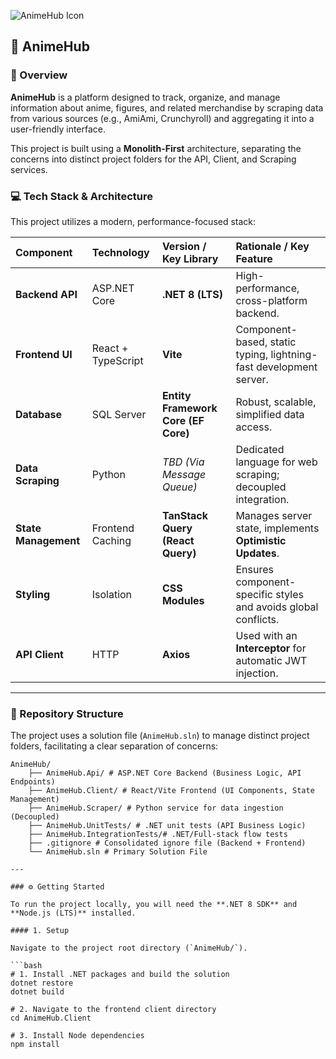 ![AnimeHub Icon](AnimeHub.Client/public/AnimeHubIcon.ico)
## 🚀 AnimeHub

### 🎯 Overview

**AnimeHub** is a platform designed to track, organize, and manage information about anime, figures, and related merchandise by scraping data from various sources (e.g., AmiAmi, Crunchyroll) and aggregating it into a user-friendly interface.

This project is built using a **Monolith-First** architecture, separating the concerns into distinct project folders for the API, Client, and Scraping services.

### 💻 Tech Stack & Architecture

This project utilizes a modern, performance-focused stack:

| Component | Technology | Version / Key Library | Rationale / Key Feature |
| :--- | :--- | :--- | :--- |
| **Backend API** | ASP.NET Core | **.NET 8 (LTS)** | High-performance, cross-platform backend. |
| **Frontend UI** | React + TypeScript | **Vite** | Component-based, static typing, lightning-fast development server. |
| **Database** | SQL Server | **Entity Framework Core (EF Core)** | Robust, scalable, simplified data access. |
| **Data Scraping** | Python | *TBD (Via Message Queue)* | Dedicated language for web scraping; decoupled integration. |
| **State Management**| Frontend Caching | **TanStack Query (React Query)** | Manages server state, implements **Optimistic Updates**. |
| **Styling** | Isolation | **CSS Modules** | Ensures component-specific styles and avoids global conflicts. |
| **API Client** | HTTP | **Axios** | Used with an **Interceptor** for automatic JWT injection. |

---

### 📂 Repository Structure

The project uses a solution file (`AnimeHub.sln`) to manage distinct project folders, facilitating a clear separation of concerns:

```text
AnimeHub/ 
	├── AnimeHub.Api/ # ASP.NET Core Backend (Business Logic, API Endpoints) 
	├── AnimeHub.Client/ # React/Vite Frontend (UI Components, State Management) 
	├── AnimeHub.Scraper/ # Python service for data ingestion (Decoupled) 
	├── AnimeHub.UnitTests/ # .NET unit tests (API Business Logic) 
	├── AnimeHub.IntegrationTests/# .NET/Full-stack flow tests 
	├── .gitignore # Consolidated ignore file (Backend + Frontend) 
	└── AnimeHub.sln # Primary Solution File

---

### ⚙️ Getting Started

To run the project locally, you will need the **.NET 8 SDK** and **Node.js (LTS)** installed.

#### 1. Setup

Navigate to the project root directory (`AnimeHub/`).

```bash
# 1. Install .NET packages and build the solution
dotnet restore
dotnet build

# 2. Navigate to the frontend client directory
cd AnimeHub.Client

# 3. Install Node dependencies
npm install